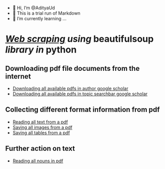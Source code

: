- 👋 Hi, I’m @AdityaUd
- 👀 This is a trial run of Markdown 
- 🌱 I’m currently learning ...


# _[Web scraping]( https://miro.medium.com/v2/resize:fit:1400/1*1QcqrOoDE1rKa0NTp1iEtw.png) using_ **beautifulsoup** _library in_ **python**
## Downloading pdf file documents from the internet 
-	[Downloading all available pdfs in author google scholar ](https://github.com/AdityaUd/AdityaUd/blob/main/Google%20Scholar%20Author%20Scraping.py)
-	[Downloading all available pdfs in topic searchbar google scholar ](https://github.com/AdityaUd/AdityaUd/blob/main/Google%20Scholar%20Searchbar%20Scraping.py)
## Collecting different format information from pdf 
-	[Reading all text from a pdf](‘’)
-	[Saving all images from a pdf](‘’) 
-	[Saving all tables from a pdf](‘’) 
## Further action on text
-	[Reading all nouns in pdf](‘’)


<!---
AdityaUd/AdityaUd is a ✨ special ✨ repository because its `README.md` (this file) appears on your GitHub profile.
You can click the Preview link to take a look at your changes.
--->
